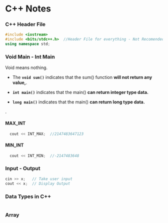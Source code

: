 
# C++ Notes

### C++ Header File
```c++
#include <iostream>     
#include <bits/stdc++.h>  //Header File for everything - Not Recomended nromally
using namespace std;
```

### Void Main - Int Main
Void means nothing.
- The **`void sum()`** indicates that the sum() function **will not return any value,**.

- **`int main()`** indicates that the main() **can return integer type data.**

- **`long main()`** indicates that the main() **can return long type data.**

.

#### MAX_INT
```c++
  cout << INT_MAX;  //2147483647123
```
#### MIN_INT
```c++
  cout << INT_MIN;  //-2147483648
```

### Input - Output
```c++
cin >> x;   // Take user input
cout << x;  // Display Output
```

### Data Types in C++
```c++

```

### Array
```c++

```
